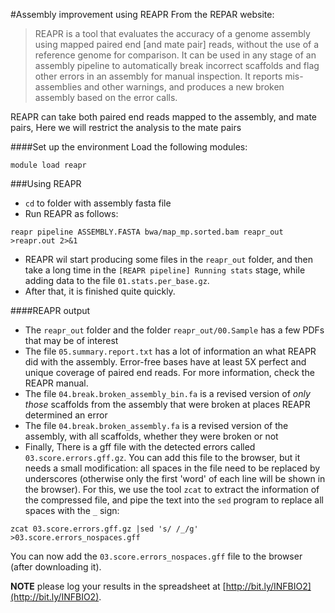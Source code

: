 #Assembly improvement using REAPR
From the REPAR website:
> REAPR is a tool that evaluates the accuracy of a genome assembly using mapped paired end [and mate pair] reads, without the use of a reference genome for comparison. It can be used in any stage of an assembly pipeline to automatically break incorrect scaffolds and flag other errors in an assembly for manual inspection. It reports mis-assemblies and other warnings, and produces a new broken assembly based on the error calls.

REAPR can take both paired end reads mapped to the assembly, and mate pairs, Here we will restrict the analysis to the mate pairs

####Set up the environment
Load the following modules:

```
module load reapr
```

###Using REAPR

* `cd` to folder with assembly fasta file
* Run REAPR as follows:

```
reapr pipeline ASSEMBLY.FASTA bwa/map_mp.sorted.bam reapr_out >reapr.out 2>&1
```

* REAPR wil start producing some files in the `reapr_out` folder, and then take a long time in the `[REAPR pipeline] Running stats` stage, while adding data to the file `01.stats.per_base.gz`. 
* After that, it is finished quite quickly. 

####REAPR output
* The `reapr_out` folder and the folder `reapr_out/00.Sample` has a few PDFs that may be of interest
* The file `05.summary.report.txt` has a lot of information an what REAPR did with the assembly. Error-free bases have at least 5X perfect and unique coverage of paired end reads. For more information, check the REAPR manual.
* The file `04.break.broken_assembly_bin.fa` is a revised version of *only those* scaffolds from the assembly that were broken at places REAPR determined an error
* The file `04.break.broken_assembly.fa` is a revised version of the assembly, with all scaffolds, whether they were broken or not
* Finally, There is a gff file with the detected errors called `03.score.errors.gff.gz`. You can add this file to the browser, but it needs a small modification: all spaces in the file need to be replaced by underscores (otherwise only the first 'word' of each line will be shown in the browser). For this, we use the tool `zcat` to extract the information of the compressed file, and pipe the text into the `sed` program to replace all spaces with the `_` sign:

```
zcat 03.score.errors.gff.gz |sed 's/ /_/g' >03.score.errors_nospaces.gff
```
You can now add the `03.score.errors_nospaces.gff` file to the browser (after downloading it).

**NOTE** please log your results in the spreadsheet at [http://bit.ly/INFBIO2](http://bit.ly/INFBIO2).
